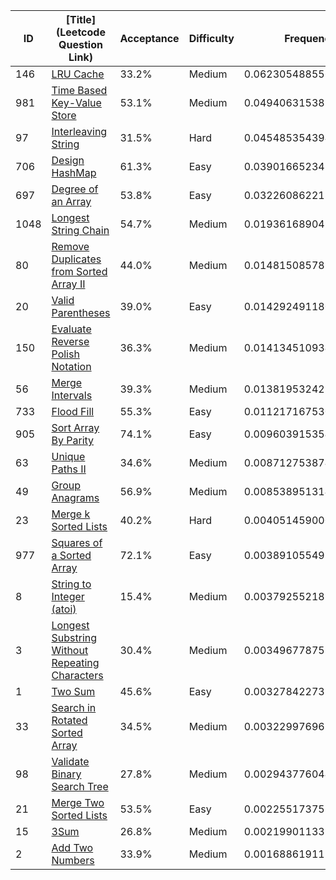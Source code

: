 |ID|[Title](Leetcode Question Link)|Acceptance|Difficulty|Frequency|
|----|-----|----|---|---|
|146|[LRU Cache]( https://leetcode.com/problems/lru-cache)|33.2%|Medium|0.06230548855614676|
|981|[Time Based Key-Value Store]( https://leetcode.com/problems/time-based-key-value-store)|53.1%|Medium|0.049406315387071284|
|97|[Interleaving String]( https://leetcode.com/problems/interleaving-string)|31.5%|Hard|0.04548535439411653|
|706|[Design HashMap]( https://leetcode.com/problems/design-hashmap)|61.3%|Easy|0.039016652342451774|
|697|[Degree of an Array]( https://leetcode.com/problems/degree-of-an-array)|53.8%|Easy|0.03226086221822144|
|1048|[Longest String Chain]( https://leetcode.com/problems/longest-string-chain)|54.7%|Medium|0.019361689049145963|
|80|[Remove Duplicates from Sorted Array II]( https://leetcode.com/problems/remove-duplicates-from-sorted-array-ii)|44.0%|Medium|0.014815085785140639|
|20|[Valid Parentheses]( https://leetcode.com/problems/valid-parentheses)|39.0%|Easy|0.014292491180025941|
|150|[Evaluate Reverse Polish Notation]( https://leetcode.com/problems/evaluate-reverse-polish-notation)|36.3%|Medium|0.01413451093490476|
|56|[Merge Intervals]( https://leetcode.com/problems/merge-intervals)|39.3%|Medium|0.013819532422258866|
|733|[Flood Fill]( https://leetcode.com/problems/flood-fill)|55.3%|Easy|0.011217167530924988|
|905|[Sort Array By Parity]( https://leetcode.com/problems/sort-array-by-parity)|74.1%|Easy|0.009603915354180344|
|63|[Unique Paths II]( https://leetcode.com/problems/unique-paths-ii)|34.6%|Medium|0.008712753874961187|
|49|[Group Anagrams]( https://leetcode.com/problems/group-anagrams)|56.9%|Medium|0.008538951314232168|
|23|[Merge k Sorted Lists]( https://leetcode.com/problems/merge-k-sorted-lists)|40.2%|Hard|0.004051459000748015|
|977|[Squares of a Sorted Array]( https://leetcode.com/problems/squares-of-a-sorted-array)|72.1%|Easy|0.003891055492966611|
|8|[String to Integer (atoi)]( https://leetcode.com/problems/string-to-integer-atoi)|15.4%|Medium|0.0037925521897059712|
|3|[Longest Substring Without Repeating Characters]( https://leetcode.com/problems/longest-substring-without-repeating-characters)|30.4%|Medium|0.003496778759264278|
|1|[Two Sum]( https://leetcode.com/problems/two-sum)|45.6%|Easy|0.003278422738041615|
|33|[Search in Rotated Sorted Array]( https://leetcode.com/problems/search-in-rotated-sorted-array)|34.5%|Medium|0.003229976968332634|
|98|[Validate Binary Search Tree]( https://leetcode.com/problems/validate-binary-search-tree)|27.8%|Medium|0.002943776044013381|
|21|[Merge Two Sorted Lists]( https://leetcode.com/problems/merge-two-sorted-lists)|53.5%|Easy|0.0022551737583973706|
|15|[3Sum]( https://leetcode.com/problems/3sum)|26.8%|Medium|0.0021990113314367685|
|2|[Add Two Numbers]( https://leetcode.com/problems/add-two-numbers)|33.9%|Medium|0.0016886191111440908|
